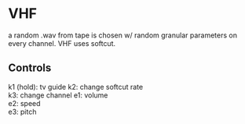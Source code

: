 # VHF
a random .wav from tape is chosen w/ random granular parameters on every channel. VHF uses softcut. 
   
## Controls   
k1 (hold): tv guide
k2: change softcut rate  
k3: change channel 
e1: volume      
e2: speed  
e3: pitch 